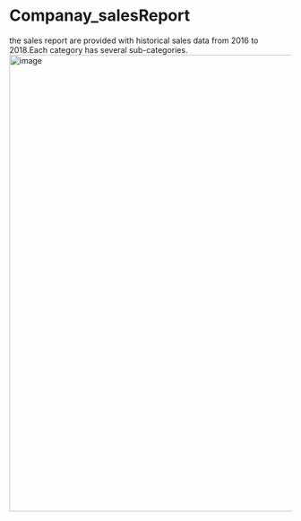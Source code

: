 # Companay_salesReport
the sales report are provided with historical sales data from 2016 to 2018.Each category has several sub-categories.
<img width="815" alt="image" src="https://github.com/omarfarukpappu/Companay_salesReport_3Years/assets/124276661/72a53c00-38e5-460a-bf04-1a29926caf19">
